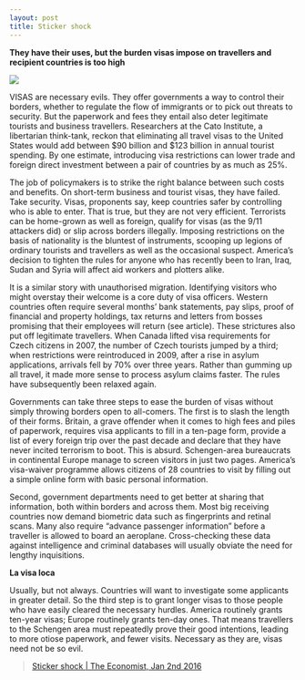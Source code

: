 ```yaml
---
layout: post
title: Sticker shock
---
```

__They have their uses, but the burden visas impose on travellers and recipient countries is too high__

![](http://cdn.static-economist.com/sites/default/files/imagecache/full-width/images/print-edition/20160102_LDP002_0.jpg)

VISAS are necessary evils. They offer governments a way to control their borders, whether to regulate the flow of 
immigrants or to pick out threats to security. But the paperwork and fees they entail also deter legitimate tourists 
and business travellers. Researchers at the Cato Institute, a libertarian think-tank, reckon that eliminating all 
travel visas to the United States would add between $90 billion and $123 billion in annual tourist spending. By one 
estimate, introducing visa restrictions can lower trade and foreign direct investment between a pair of countries 
by as much as 25%.

The job of policymakers is to strike the right balance between such costs and benefits. On short-term business and 
tourist visas, they have failed. Take security. Visas, proponents say, keep countries safer by controlling who is 
able to enter. That is true, but they are not very efficient. Terrorists can be home-grown as well as foreign, 
qualify for visas (as the 9/11 attackers did) or slip across borders illegally. Imposing restrictions on the basis 
of nationality is the bluntest of instruments, scooping up legions of ordinary tourists and travellers as well as 
the occasional suspect. America’s decision to tighten the rules for anyone who has recently been to Iran, Iraq, 
Sudan and Syria will affect aid workers and plotters alike.

It is a similar story with unauthorised migration. Identifying visitors who might overstay their welcome is a core
duty of visa officers. Western countries often require several months’ bank statements, pay slips, proof of financial 
and property holdings, tax returns and letters from bosses promising that their employees will return (see article). 
These strictures also put off legitimate travellers. When Canada lifted visa requirements for Czech citizens in 2007, 
the number of Czech tourists jumped by a third; when restrictions were reintroduced in 2009, after a rise in asylum 
applications, arrivals fell by 70% over three years. Rather than gumming up all travel, it made more sense to process 
asylum claims faster. The rules have subsequently been relaxed again.

Governments can take three steps to ease the burden of visas without simply throwing borders open to all-comers. 
The first is to slash the length of their forms. Britain, a grave offender when it comes to high fees and piles of 
paperwork, requires visa applicants to fill in a ten-page form, provide a list of every foreign trip over the past 
decade and declare that they have never incited terrorism to boot. This is absurd. Schengen-area bureaucrats in 
continental Europe manage to screen visitors in just two pages. America’s visa-waiver programme allows citizens of 
28 countries to visit by filling out a simple online form with basic personal information.

Second, government departments need to get better at sharing that information, both within borders and across them. 
Most big receiving countries now demand biometric data such as fingerprints and retinal scans. Many also require 
“advance passenger information” before a traveller is allowed to board an aeroplane. Cross-checking these data 
against intelligence and criminal databases will usually obviate the need for lengthy inquisitions.

__La visa loca__

Usually, but not always. Countries will want to investigate some applicants in greater detail. So the third step 
is to grant longer visas to those people who have easily cleared the necessary hurdles. America routinely grants 
ten-year visas; Europe routinely grants ten-day ones. That means travellers to the Schengen area must repeatedly 
prove their good intentions, leading to more otiose paperwork, and fewer visits. Necessary as they are, visas 
need not be so evil.

> [Sticker shock \| The Economist, Jan 2nd 2016](http://www.economist.com/news/leaders/21684782-they-have-their-uses-burden-visas-impose-travellers-and-recipient-countries-too)

